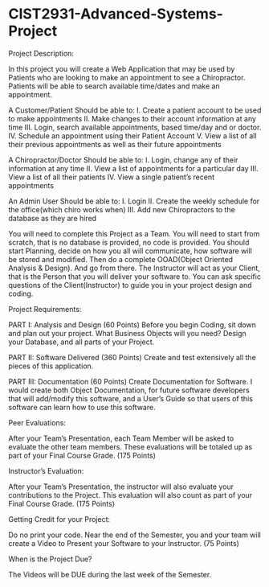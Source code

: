# CIST2931-Advanced-Systems-Project

Project Description: 

In this project you will create a Web Application that may be used by Patients who are looking to make an appointment to see a Chiropractor.  Patients will be able to search available time/dates and make an appointment.

A Customer/Patient Should be able to:
I.	Create a patient account to be used to make appointments
II.	Make changes to their account information at any time
III.	Login, search available appointments, based time/day and or doctor.
IV.	Schedule an appointment using their Patient Account
V.	View a list of all their previous appointments as well as their future appointments 
   
A Chiropractor/Doctor   Should be able to:
I.	Login, change any of their information at any time 
II.	View a list of appointments for a particular day
III.	View a list of all their patients
IV.	View a single patient’s recent appointments

An Admin User Should be able to:
I.	Login 
II.	Create the weekly schedule for the office(which chiro works when)
III.	Add new Chiropractors to the database as they are hired

You will need to complete this Project as a Team.  You will need to start from scratch, that is no database is provided, no code is provided.  You should start Planning, decide on how you all will communicate, how software will be stored and modified.  Then do a complete OOAD(Object Oriented Analysis & Design).  And go from there.
The Instructor will act as your Client, that is the Person that you will deliver your software to.  You can ask specific questions of the Client(Instructor) to guide you in your project design and coding.


Project Requirements: 

PART I: Analysis and Design (60 Points)
Before you begin Coding, sit down and plan out your project.  What Business Objects will you need?  Design your Database, and all parts of your Project.

PART II: Software Delivered (360 Points) Create and test extensively all the pieces of this application.  

PART III: Documentation (60 Points) Create Documentation for Software.  I would create both Object Documentation, for future software developers that will add/modify this software, and a User’s Guide so that users of this software can learn how to use this software.

Peer Evaluations:

After your Team’s Presentation, each Team Member will be asked to evaluate the other team members.  These evaluations will be totaled up as part of your Final Course Grade. (175 Points)

Instructor’s Evaluation:

After your Team’s Presentation, the instructor will also evaluate your contributions to the Project.  This evaluation will also count as part of your Final Course Grade. (175 Points)


Getting Credit for your Project:

Do no print your code.  Near the end of the Semester, you and your team will create a Video to Present your Software to your Instructor. (75 Points)

When is the Project Due? 

The Videos will be DUE during the last week of the Semester.
